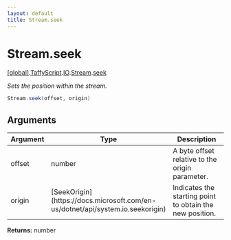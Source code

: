 ```yaml
---
layout: default
title: Stream.seek
---
```


# Stream.seek

[\[global\]]({{site.baseurl}}/docs/).[TaffyScript]({{site.baseurl}}/docs/TaffyScript/).[IO]({{site.baseurl}}/docs/TaffyScript/IO/).[Stream]({{site.baseurl}}/docs/TaffyScript/IO/Stream/).[seek]({{site.baseurl}}/docs/TaffyScript/IO/Stream/seek/)

_Sets the position within the stream._

```cs
Stream.seek(offset, origin)
```

## Arguments

<table>
  <col width="15%">
  <col width="15%">
  <thead>
    <tr>
      <th>Argument</th>
      <th>Type</th>
      <th>Description</th>
    </tr>
  </thead>
  <tbody>
    <tr>
      <td>offset</td>
      <td>number</td>
      <td>A byte offset relative to the origin parameter.</td>
    </tr>
    <tr>
      <td>origin</td>
      <td>[SeekOrigin](https://docs.microsoft.com/en-us/dotnet/api/system.io.seekorigin)</td>
      <td>Indicates the starting point to obtain the new position.</td>
    </tr>
  </tbody>
</table>

**Returns:** number
